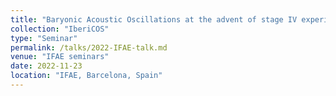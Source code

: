 ```yaml
---
title: "Baryonic Acoustic Oscillations at the advent of stage IV experiments"
collection: "IberiCOS"
type: "Seminar"
permalink: /talks/2022-IFAE-talk.md
venue: "IFAE seminars"
date: 2022-11-23
location: "IFAE, Barcelona, Spain"
---
```

